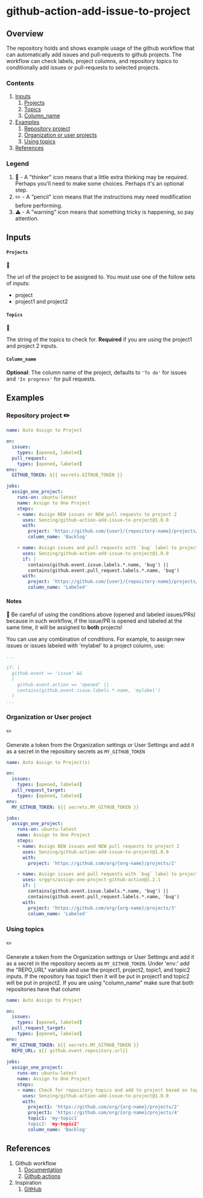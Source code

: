 # github-action-add-issue-to-project

## Overview

The repository holds and shows example usage of the github workflow that can automatically add issues and pull-requests to github projects. The workflow can check labels, project columns, and repository topics to conditionally add issues or pull-requests to selected projects.

### Contents

1. [Inputs](#inputs)
    1. [Projects](#projects)
    1. [Topics](#topics)
    1. [Column_name](#column_name)
1. [Examples](#examples)
    1. [Repository project](#repository-project)
    1. [Organization or user projects](#organization-or-user-project)
    1. [Using topics](#using-topics)
1. [References](#references)

### Legend

1. :thinking: - A "thinker" icon means that a little extra thinking may be required.
   Perhaps you'll need to make some choices.
   Perhaps it's an optional step.
1. :pencil2: - A "pencil" icon means that the instructions may need modification before performing.
1. :warning: - A "warning" icon means that something tricky is happening, so pay attention.

## Inputs

#### `Projects` 
:thinking:

The url of the project to be assigned to.
You must use one of the follow sets of inputs:
- project
- project1 and project2

#### `Topics` 
:thinking:

The string of the topics to check for. **Required** if you are using the project1 and project 2 inputs.

#### `Column_name`

**Optional**: The column name of the project, defaults to `'To do'` for issues and `'In progress'` for pull requests.

## Examples

### Repository project :pencil2:

```yaml
name: Auto Assign to Project

on:
  issues:
    types: [opened, labeled]
  pull_request:
    types: [opened, labeled]
env:
  GITHUB_TOKEN: ${{ secrets.GITHUB_TOKEN }}

jobs:
  assign_one_project:
    runs-on: ubuntu-latest
    name: Assign to One Project
    steps:
    - name: Assign NEW issues or NEW pull requests to project 2
      uses: Senzing/github-action-add-issue-to-project@1.0.0
      with:
        project: 'https://github.com/{user}/{repository-name}/projects/2'
        column_name: 'Backlog'

    - name: Assign issues and pull requests with `bug` label to project 3
      uses: Senzing/github-action-add-issue-to-project@1.0.0
      if: |
        contains(github.event.issue.labels.*.name, 'bug') ||
        contains(github.event.pull_request.labels.*.name, 'bug')
      with:
        project: 'https://github.com/{user}/{repository-name}/projects/2'
        column_name: 'Labeled'
```

#### Notes
:thinking:
Be careful of using the conditions above (opened and labeled issues/PRs) because in such workflow, if the issue/PR is opened and labeled at the same time, it will be assigned to __both__ projects!


You can use any combination of conditions. For example, to assign new issues or issues labeled with 'mylabel' to a project column, use:
```yaml
...

if: |
  github.event == 'issue' &&
  (
    github.event.action == 'opened' ||
    contains(github.event.issue.labels.*.name, 'mylabel')
  )
...
```

### Organization or User project 
:pencil2:

Generate a token from the Organization settings or User Settings and add it as a secret in the repository secrets as `MY_GITHUB_TOKEN`

```yaml
name: Auto Assign to Project(s)

on:
  issues:
    types: [opened, labeled]
  pull_request_target:
    types: [opened, labeled]
env:
  MY_GITHUB_TOKEN: ${{ secrets.MY_GITHUB_TOKEN }}

jobs:
  assign_one_project:
    runs-on: ubuntu-latest
    name: Assign to One Project
    steps:
    - name: Assign NEW issues and NEW pull requests to project 2
      uses: Senzing/github-action-add-issue-to-project@1.0.0
      with:
        project: 'https://github.com/org/{org-name}/projects/2'

    - name: Assign issues and pull requests with `bug` label to project 3
      uses: srggrs/assign-one-project-github-action@1.2.1
      if: |
        contains(github.event.issue.labels.*.name, 'bug') ||
        contains(github.event.pull_request.labels.*.name, 'bug')
      with:
        project: 'https://github.com/org/{org-name}/projects/3'
        column_name: 'Labeled'
```

### Using topics 
:pencil2:

Generate a token from the Organization settings or User Settings and add it as a secret in the repository secrets as `MY_GITHUB_TOKEN`.
Under 'env:' add the "REPO_URL" variable and use the project1, project2, topic1, and topic2 inputs. If the repository has topic1 then it will be put in project1 and topic2 will be put in project2. If you are using "column_name" make sure that both repositories have that column

```yaml
name: Auto Assign to Project

on:
  issues:
    types: [opened, labeled]
  pull_request_target:
    types: [opened, labeled]
env:
  MY_GITHUB_TOKEN: ${{ secrets.MY_GITHUB_TOKEN }}
  REPO_URL: ${{ github.event.repository.url}}
  
jobs:
  assign_one_project:
    runs-on: ubuntu-latest
    name: Assign to One Project
    steps:
    - name: Check for repository topics and add to project based on topic
      uses: Senzing/github-action-add-issue-to-project@1.0.0
      with:
        project1: 'https://github.com/org/{org-name}/projects/2'
        project1: 'https://github.com/org/{org-name}/projects/4'
        topic1: 'my-topic1`
        topic2: 'my-topic2'
        column_name: 'Backlog'
```

## References

1. Github workflow
    1. [Documentation](https://docs.github.com/en/rest/reference/actions)
    1. [Github actions](https://github.com/features/actions)
1. Inspiration
    1. [GitHub](https://github.com/srggrs/assign-one-project-github-action)
